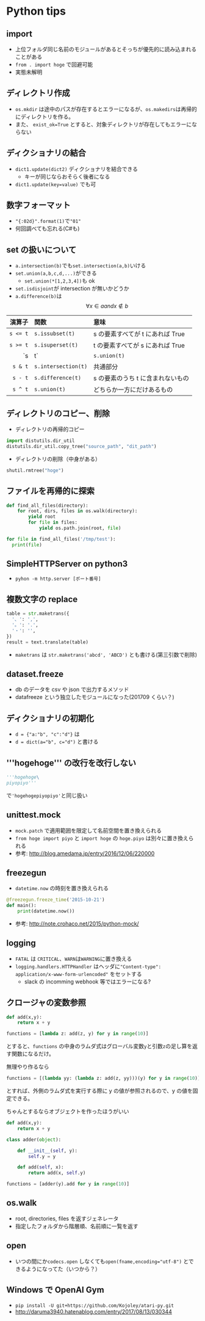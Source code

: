 # Python tips

## import

- 上位フォルダ同じ名前のモジュールがあるとそっちが優先的に読み込まれることがある
- `from . import hoge` で回避可能
- 実態未解明

## ディレクトリ作成

- `os.mkdir` は途中のパスが存在するとエラーになるが、`os.makedirs`は再帰的にディレクトリを作る。
- また、 `exist_ok=True` とすると、対象ディレクトリが存在してもエラーにならない

## ディクショナリの結合

- `dict1.update(dict2)` ディクショナリを結合できる
  - キーが同じならおそらく後者になる
- `dict1.update(key=value)` でも可

## 数字フォーマット

- `"{:02d}".format(1)`で`"01"`
- 何回調べても忘れる(C#も)

## set の扱いについて

- `a.intersection(b)`でも`set.intersection(a,b)`いける
- `set.union(a,b,c,d,...)`ができる
  - `set.union(*[1,2,3,4])`も ok
- `set.isdisjoint`が intersection が無いかどうか
- `a.difference(b)`は $$\forall x \in a and x \not\in b$$

|   演算子 | 関数                | 意味                              |
| -------: | :------------------ | :-------------------------------- |
| `s <= t` | `s.issubset(t)`     | s の要素すべてが t にあれば True  |
| `s >= t` | `s.isuperset(t)`    | t の要素すべてが s にあれば True  |  |
|  `s | t` | `s.union(t)`        | 和集合                            |
|  `s & t` | `s.intersection(t)` | 共通部分                          |
|  `s - t` | `s.difference(t)`   | s の要素のうち t に含まれないもの |
|  `s ^ t` | `s.union(t)`        | どちらか一方にだけあるもの        |

## ディレクトリのコピー、削除

- ディレクトリの再帰的コピー

```python
import distutils.dir_util
distutils.dir_util.copy_tree("source_path", "dit_path")
```

- ディレクトリの削除（中身がある）

```python
shutil.rmtree("hoge")
```

## ファイルを再帰的に探索

```python
def find_all_files(directory):
    for root, dirs, files in os.walk(directory):
        yield root
        for file in files:
            yield os.path.join(root, file)

for file in find_all_files('/tmp/test'):
  print(file)
```

## SimpleHTTPServer on python3

- `pyhon -m http.server [ポート番号]`

## 複数文字の replace

```python
table = str.maketrans({
  '、': ',',
  '。': '.',
  '・': '',
})
result = text.translate(table)
```

- `maketrans` は `str.maketrans('abcd', 'ABCD')` とも書ける(第三引数で削除)

## dataset.freeze

- db のデータを csv や json で出力するメソッド
- datafreeze という独立したモジュールになった(201709 くらい？)

## ディクショナリの初期化

- `d = {"a:"b", "c":"d"}` は
- `d = dict(a="b", c="d")` と書ける

## '''hogehoge''' の改行を改行しない

```python
'''hogehoge\
piyopiyo'''
```

で`'hogehogepiyopiyo'`と同じ扱い

## unittest.mock

- `mock.patch` で適用範囲を限定して名前空間を置き換えられる
- `from hoge import piyo` と `import hoge` の `hoge.piyo` は別々に置き換えられる
- 参考: <http://blog.amedama.jp/entry/2016/12/06/220000>

## freezegun

- `datetime.now` の時刻を置き換えられる

```python
@freezegun.freeze_time('2015-10-21')
def main():
    print(datetime.now())
```

- 参考: <http://note.crohaco.net/2015/python-mock/>

## logging

- `FATAL` は `CRITICAL`、`WARN`は`WARNING`に置き換える
- `logging.handlers.HTTPHandler` はヘッダに`"Content-type": application/x-www-form-urlencoded"` をセットする
  - slack の incomming webhook 等ではエラーになる?

## クロージャの変数参照

```python
def add(x,y):
    return x + y

functions = [lambda z: add(z, y) for y in range(10)]
```

とすると、`functions` の中身のラムダ式はグローバル変数`y`と引数`z`の足し算を返す関数になるだけ。

無理やり作るなら

```python
functions = [(lambda yy: (lambda z: add(z, yy)))(y) for y in range(10)]
```

とすれば、外側のラムダ式を実行する際に y の値が参照されるので、y の値を固定できる。

ちゃんとするならオブジェクトを作ったほうがいい

```python
def add(x,y):
    return x + y

class adder(object):

    def __init__(self, y):
        self.y = y

    def add(self, x):
        return add(x, self.y)

functions = [adder(y).add for y in range(10)]
```

## os.walk

- root, directories, files を返すジェネレータ
- 指定したフォルダから階層順、名前順に一覧を返す

## open

- いつの間にか`codecs.open` しなくても`open(fname,encoding="utf-8")` とできるようになってた（いつから？）

## Windows で OpenAI Gym

- `pip install -U git+https://github.com/Kojoley/atari-py.git`
- <http://daruma3940.hatenablog.com/entry/2017/08/13/030344>
